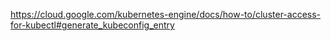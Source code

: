 https://cloud.google.com/kubernetes-engine/docs/how-to/cluster-access-for-kubectl#generate_kubeconfig_entry
